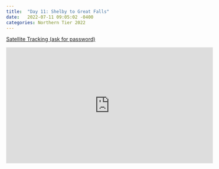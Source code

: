 ```yaml
---
title:  "Day 11: Shelby to Great Falls"
date:   2022-07-11 09:05:02 -0400
categories: Northern Tier 2022
---
```


[Satellite Tracking (ask for password)](https://us0-share.explore.garmin.com/share/harveybarnhard)

<iframe width="560" height="315" src="https://www.youtube.com/embed/J-iYUJ_If1A" frameborder="0" allow="autoplay; encrypted-media" allowfullscreen></iframe>

<p style="text-align: center;"><div class='strava-embed-placeholder' data-embed-type='activity' data-embed-id='7453733695'></div><script src='https://strava-embeds.com/embed.js'></script></p>
